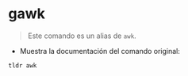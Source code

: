# gawk

> Este comando es un alias de `awk`.

- Muestra la documentación del comando original:

`tldr awk`
